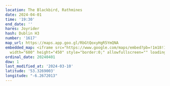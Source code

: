 ```yaml
---
location: The Blackbird, Rathmines
date: 2024-04-01
time: '19:30'
end_date: ''
hares: Joyrider
hash: Dublin H3
number: '1617'
map_url: https://maps.app.goo.gl/RbGtQoxyHgR5YmQNA
embedded_map: <iframe src="https://www.google.com/maps/embed?pb=!1m18!1m12!1m3!1d2382.913600797097!2d-6.26720132285782!3d53.32690027228361!2m3!1f0!2f0!3f0!3m2!1i1024!2i768!4f13.1!3m3!1m2!1s0x48670c1d85954c0d%3A0x8f1e29cd0ea61dc1!2sBlackbird!5e0!3m2!1sen!2sie!4v1710111922466!5m2!1sen!2sie"
  width="600" height="450" style="border:0;" allowfullscreen="" loading="lazy" referrerpolicy="no-referrer-when-downgrade"></iframe>
ordinal_date: 20240401
dow: 1
last_modified_at: '2024-03-10'
latitude: '53.3269003'
longitude: "-6.2672013"
---
```


